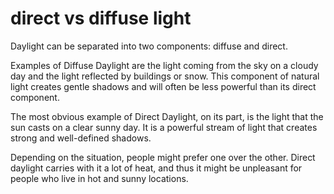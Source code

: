# direct vs diffuse light

Daylight can be separated into two components: diffuse and direct. 

Examples of Diffuse Daylight are the light coming from the 
sky on a cloudy day and the light reflected by buildings 
or snow. This component of natural light creates gentle shadows
and will often be less powerful than its direct component.

The most obvious example of Direct Daylight, on its part, is 
the light that the sun casts on a clear sunny day. It is a 
powerful stream of light that creates strong and well-defined
shadows.

Depending on the situation, people might prefer one over the other.
Direct daylight carries with it a lot of heat, and thus it might
be unpleasant for people who live in hot and sunny locations.